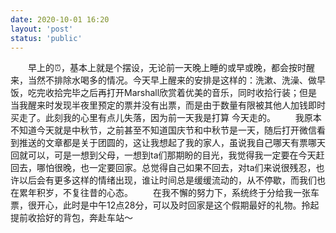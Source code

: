 ```yaml
---
date: 2020-10-01 16:20
layout: 'post'
status: 'public'
---
```


&emsp;&emsp;早上的⏰，基本上就是个摆设，无论前一天晚上睡的或早或晚，都会按时醒来，当然不排除水喝多的情况。今天早上醒来的安排是这样的：洗漱、洗澡、做早饭，吃完收拾完毕之后再打开Marshall欣赏着优美的音乐，同时收拾行装；但是当我醒来时发现半夜里预定的票并没有出票，而是由于数量有限被其他人加钱即时买走了。此刻我的心里有点儿失落，因为前一天我是打算 今天走的。
&emsp;&emsp;我原本不知道今天就是中秋节，之前甚至不知道国庆节和中秋节是一天，随后打开微信看到推送的文章都是关于团圆的，这让我想起了我的家人，虽说我自己哪天有票哪天回就可以，可是一想到父母，一想到ta们那期盼的目光，我觉得我一定要在今天赶回去，哪怕很晚，也一定要回家。总觉得自己如果不回去，对ta们来说很残忍，也许以后会有更多这样的情绪出现，谁让时间总是缓缓流动的，从不停歇，而我们也在累年积岁，不复往昔的心态。
&emsp;&emsp;在我不懈的努力下，系统终于分给我一张车票，很开心，此时是中午12点28分，可以及时回家是这个假期最好的礼物。拎起提前收拾好的背包，奔赴车站～


